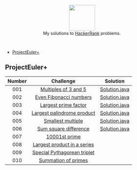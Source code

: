 <p align="center">
  <a href="https://www.hackerrank.com">
     <img height=85 src="https://d3keuzeb2crhkn.cloudfront.net/hackerrank/assets/styleguide/logo_wordmark-f5c5eb61ab0a154c3ed9eda24d0b9e31.svg">
  </a>
  <br> My solutions to <a href="https://www.hackerrank.com"> HackerRank</a> problems.
  </a>  
</p>
<br>

- [ProjectEuler+](https://github.com/Kujyo/HackerRank/blob/master/README.md#projecteuler)

## ProjectEuler+
| Number  |               Challenge                                      |   Solution                            |
|:---:|:----------------------------------------------------------------:|:-------------------------------------:|
| 001 | [Multiples of 3 and 5](https://www.hackerrank.com/contests/projecteuler/challenges/euler001)|[Solution.java](https://github.com/Kujyo/HackerRank/blob/master/ProjectEuler%2B/Project%20Euler%20%23001/Solution.java)|
| 002 | [Even Fibonacci numbers](https://www.hackerrank.com/contests/projecteuler/challenges/euler002)|[Solution.java](https://github.com/Kujyo/HackerRank/blob/master/ProjectEuler%2B/Project%20Euler%20%23002/Solution.java)|
| 003 | [Largest prime factor](https://www.hackerrank.com/contests/projecteuler/challenges/euler003)       |[Solution.java](https://github.com/Kujyo/HackerRank/blob/master/ProjectEuler%2B/Project%20Euler%20%23003/Solution.java)|
| 004 | [Largest palindrome product](https://www.hackerrank.com/contests/projecteuler/challenges/euler004) |[Solution.java](https://github.com/Kujyo/HackerRank/blob/master/ProjectEuler%2B/Project%20Euler%20%23004/Solution.java)|
| 005 | [Smallest multiple](https://www.hackerrank.com/contests/projecteuler/challenges/euler005)          |[Solution.java](https://github.com/Kujyo/HackerRank/blob/master/ProjectEuler%2B/Project%20Euler%20%23005/Solution.java)|
| 006 | [Sum square difference](https://www.hackerrank.com/contests/projecteuler/challenges/euler006) |[Solution.java](https://github.com/Kujyo/HackerRank/blob/master/ProjectEuler%2B/Project%20Euler%20%23006/Solution.java)|
| 007 | [10001st prime](https://www.hackerrank.com/contests/projecteuler/challenges/euler007) ||
| 008 | [Largest product in a series](https://www.hackerrank.com/contests/projecteuler/challenges/euler008) ||
| 009 | [Special Pythagorean triplet](https://www.hackerrank.com/contests/projecteuler/challenges/euler009) ||
| 010 | [Summation of primes](https://www.hackerrank.com/contests/projecteuler/challenges/euler010) ||
